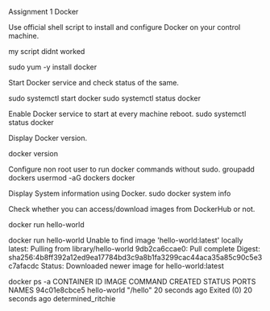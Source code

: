 Assignment 1 Docker

Use official shell script to install and configure Docker on your control machine.

my script didnt worked 

sudo yum -y install docker

Start Docker service and check status of the same.

sudo systemctl start docker
sudo systemctl status docker

Enable Docker service to start at every machine reboot.
sudo systemctl status docker

Display Docker version.

docker version

Configure non root user to run docker commands without sudo.
groupadd dockers
usermod -aG dockers docker

Display System information using Docker.
sudo docker system info

Check whether you can access/download images from DockerHub or not.

docker run hello-world

docker run hello-world
Unable to find image 'hello-world:latest' locally
latest: Pulling from library/hello-world
9db2ca6ccae0: Pull complete
Digest: sha256:4b8ff392a12ed9ea17784bd3c9a8b1fa3299cac44aca35a85c90c5e3c7afacdc
Status: Downloaded newer image for hello-world:latest

docker ps -a
CONTAINER ID        IMAGE               COMMAND              CREATED             STATUS                         PORTS               NAMES
94c01e8cbce5        hello-world         "/hello"             20 seconds ago      Exited (0) 20 seconds ago                          determined_ritchie









